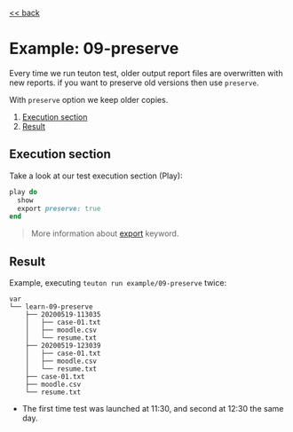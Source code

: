 [<< back](README.md)

# Example: 09-preserve

Every time we run teuton test, older output report files are overwritten with new reports. if you want to preserve old versions then use `preserve`.

With `preserve` option we keep older copies.

1. [Execution section](#execution-section)
2. [Result](#result)

## Execution section

Take a look at our test execution section (Play):
```ruby
play do
  show
  export preserve: true
end
```

> More information about [export](../dsl/execution/export.md) keyword.

## Result

Example, executing `teuton run example/09-preserve` twice:

```
var
└── learn-09-preserve
    ├── 20200519-113035
    │   ├── case-01.txt
    │   ├── moodle.csv
    │   └── resume.txt
    ├── 20200519-123039
    │   ├── case-01.txt
    │   ├── moodle.csv
    │   └── resume.txt
    ├── case-01.txt
    ├── moodle.csv
    └── resume.txt
```

* The first time test was launched at 11:30, and second at 12:30 the same day.
